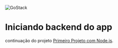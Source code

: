 <img alt="GoStack" src="https://storage.googleapis.com/golden-wind/bootcamp-gostack/header-desafios.png" />

# Iniciando backend do app

continuação do projeto [Primeiro Projeto com Node.js](https://github.com/alex-candido/nivel-02-primeiro-projeto-com-nodejs).


